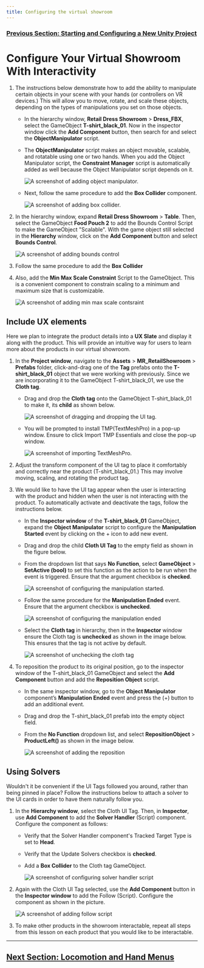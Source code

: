 ```yaml
---
title: Configuring the virtual showroom
---
```

### [Previous Section: Starting and Configuring a New Unity Project](2-setup-unity-project.md)

# Configure Your Virtual Showroom With Interactivity

1. The instructions below demonstrate how to add the ability to manipulate certain objects in your scene with your hands (or controllers on VR devices.) This will allow you to move, rotate, and scale these objects, depending on the types of manipulations you set on those objects.

    - In the hierarchy window, **Retail Dress Showroom** > **Dress_FBX**, select the GameObject **T-shirt_black_01**. Now in the inspector window click the **Add Component** button, then search for and select the **ObjectManipulator** script.

    - The **ObjectManipulator** script makes an object movable, scalable, and rotatable using one or two hands. When you add the Object Manipulator script, the **Constraint Manager** script is automatically added as well because the Object Manipulator script depends on it.

        ![A screenshot of adding object manipulator.](img/add-object-manupilator.png)

    - Next, follow the same procedure to add the **Box Collider** component.

        ![A screenshot of adding box collider.](img/add-box-collider.png)

2. In the hierarchy window, expand **Retail Dress Showroom** > **Table**. Then, select the GameObject **Food Pouch 2** to add the Bounds Control Script to make the GameObject "Scalable". With the game object still selected in the **Hierarchy** window, click on the **Add Component** button and select **Bounds Control**.

    ![A screenshot of adding bounds control](img/bounds-control.png)

3. Follow the same procedure to add the **Box Collider**

4. Also, add the **Min Max Scale Constraint** Script to the GameObject. This is a convenient component to constrain scaling to a minimum and maximum size that is customizable.

    ![A screenshot of adding min max scale contsraint](img/min-max-scale-contsraint.png)

## Include UX elements

Here we plan to integrate the product details into a **UX Slate** and display it along with the product. This will provide an intuitive way for users to learn more about the products in our virtual showroom. 

1. In the **Project window**, navigate to the **Assets** > **MR_RetailShowroom** > **Prefabs** folder, click-and-drag one of the **Tag** prefabs onto the **T-shirt_black_01** object that we were working with previously. Since we are incorporating it to the GameObject T-shirt_black_01, we use the **Cloth tag**.

    - Drag and drop the **Cloth tag** onto the GameObject T-shirt_black_01 to make it, its **child** as shown below.

        ![A screenshot of dragging and dropping the UI tag.](img/add-cloth-tag.png)

    - You will be prompted to install TMP(TextMeshPro) in a pop-up window. Ensure to click Import TMP Essentials and close the pop-up window.

        ![A screenshot of importing TextMeshPro.](img/import-tmp.png)

2. Adjust the transform component of the UI tag to place it comfortably and correctly near the product (T-shirt_black_01.) This may involve moving, scaling, and rotating the product tag.

3. We would like to have the UI tag appear when the user is interacting with the product and hidden when the user is not interacting with the product. To automatically activate and deactivate the tags, follow the instructions below.  

    - In the **Inspector window** of the **T-shirt_black_01** GameObject, expand the **Object Manipulator** script to configure the **Manipulation Started** event by clicking on the + icon to add new event.

    - Drag and drop the child **Cloth UI Tag** to the empty field as shown in the figure below.

    - From the dropdown list that says **No Function**, select **GameObject** > **SetActive (bool)** to set this function as the action to be run when the event is triggered. Ensure that the argument checkbox is **checked**.

        ![A screenshot of configuring the manipulation started.](img/manupilation-started.png)

    - Follow the same procedure for the **Manipulation Ended** event. Ensure that the argument checkbox is **unchecked**.

        ![A screenshot of configuring the manipulation ended](img/manupilation-ended.png)

     -  Select the **Cloth tag** in hierarchy, then in the **Inspector** window ensure the Cloth tag is **unchecked** as shown in the image below. This ensures that the tag is not active by default.

        ![A screenshot of unchecking the cloth tag](img/uncheck-cloth-tag.png)

4. To reposition the product to its original position, go to the inspector window of the T-shirt_black_01 GameObject and select the **Add Component** button and add the **Reposition Object** script.  

    - In the same inspector window, go to the **Object Manipulator** component’s **Manipulation Ended** event and press the (+) button to add an additional event.  

    - Drag and drop the T-shirt_black_01 prefab into the empty object field.

    - From the **No Function** dropdown list, and select **RepositionObject** > **ProductLeft()** as shown in the image below.

        ![A screenshot of adding the reposition](img/add-reposition.png)

## Using Solvers

Wouldn't it be convenient if the UI Tags followed you around, rather than being pinned in place? Follow the instructions below to attach a solver to the UI cards in order to have them naturally follow you.  

1. In the **Hierarchy window**, select the Cloth UI Tag. Then, in **Inspector**, use **Add Component** to add the **Solver Handler** (Script) component. Configure the component as follows:

    - Verify that the Solver Handler component's Tracked Target Type is set to **Head**.

    - Verify that the Update Solvers checkbox is **checked**.

    - Add a **Box Collider** to the Cloth tag GameObject.

        ![A screenshot of configuring solver handler script](img/add-solver.png)

2. Again with the Cloth UI Tag selected, use the **Add Component** button in the **Inspector window** to add the Follow (Script). Configure the component as shown in the picture.

    ![A screenshot of adding follow script](img/add-follow.png)

3. To make other products in the showroom interactable, repeat all steps from this lesson on each product that you would like to be interactable.
---
## [Next Section: Locomotion and Hand Menus](4-locomoting-around-virtual-showroom.md)
